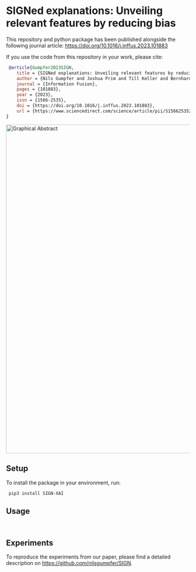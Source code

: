 # SIGNed explanations: Unveiling relevant features by reducing bias

This repository and python package has been published alongside the following journal article:
https://doi.org/10.1016/j.inffus.2023.101883

If you use the code from this repository in your work, please cite:
```bibtex
 @article{Gumpfer2023SIGN,
    title = {SIGNed explanations: Unveiling relevant features by reducing bias},
    author = {Nils Gumpfer and Joshua Prim and Till Keller and Bernhard Seeger and Michael Guckert and Jennifer Hannig},
    journal = {Information Fusion},
    pages = {101883},
    year = {2023},
    issn = {1566-2535},
    doi = {https://doi.org/10.1016/j.inffus.2023.101883},
    url = {https://www.sciencedirect.com/science/article/pii/S1566253523001999}
}
```

<img src="https://ars.els-cdn.com/content/image/1-s2.0-S1566253523001999-ga1_lrg.jpg" title="Graphical Abstract" width="900px"/>

## Setup

To install the package in your environment, run:

```shell
 pip3 install SIGN-XAI
```


## Usage

```python
 
```

## Experiments

To reproduce the experiments from our paper, please find a detailed description on https://github.com/nilsgumpfer/SIGN.
